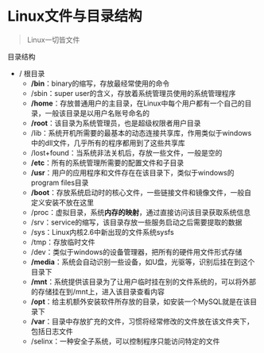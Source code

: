 # Linux文件与目录结构

> Linux一切皆文件

目录结构

- / 根目录
  - **/bin**：binary的缩写，存放最经常使用的命令
  - /sbin：super user的含义，存放着系统管理员使用的系统管理程序
  - **/home**：存放普通用户的主目录，在Linux中每个用户都有一个自己的目录，一般该目录是以用户名账号命名的
  - **/root**：该目录为系统管理员，也是超级权限者用户目录
  - /lib：系统开机所需要的最基本的动态连接共享库，作用类似于windows中的dll文件，几乎所有的程序都用到了这些共享库
  - /lost+found：当系统非法关机后，存放一些文件，一般是空的
  - **/etc**：所有的系统管理所需要的配置文件和子目录
  - **/usr**：用户的应用程序和文件存在在该目录下，类似于windows的program files目录
  - **/boot**：存放系统启动时的核心文件，一些链接文件和镜像文件，一般自定义安装不放在这里
  - /proc：虚拟目录，系统**内存的映射**，通过直接访问该目录获取系统信息
  - /srv：service的缩写，该目录存放一些服务启动之后需要提取的数据
  - /sys：Linux内核2.6中新出现的文件系统sysfs
  - /tmp：存放临时文件
  - /dev：类似于windows的设备管理器，把所有的硬件用文件形式存储
  - **/media**：系统会自动识别一些设备，如U盘，光驱等，识别后挂在到这个目录下
  - **/mnt**：系统提供该目录为了让用户临时挂在别的文件系统的，可以将外部的存储挂在到/mnt上，进入该目录查看内容
  - **/opt**：给主机额外安装软件所存放的目录，如安装一个MySQL就是在该目录下
  - **/var**：目录中存放扩充的文件，习惯将经常修改的文件放在该文件夹下，包括日志文件
  - /selinx：一种安全子系统，可以控制程序只能访问特定的文件